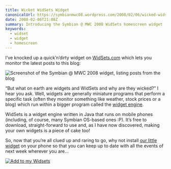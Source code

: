 ```yaml
---
title: Wicket WidSets Widget
canonicalUrl: https://symbianmwc08.wordpress.com/2008/02/06/wicked-widsets-widget/
date: 2008-02-06T21:08Z
summary: Introducing the Symbian @ MWC 2008 WidSets homescreen widget
keywords:
  - widset
  - widget
  - homescreen
---
```

I’ve knocked up a quick’n’dirty widget on [WidSets.com](https://web.archive.org/web/20080206164315/https://www.widsets.com/) which lets you monitor the latest posts to this blog:

![Screenshot of the Symbian @ MWC 2008 widget, listing posts from the blog](/media/symbian-mwc-2008/widget.png)

“But what on earth are widgets and WidSets and why are they wicked?” I hear you ask. Well, widgets are generally miniature programs that perform a specific task (often they monitor something like weather, stock prices or a blog) which run within a bigger program called the [widget engine](https://en.wikipedia.org/wiki/Widget_engine).

WidSets is a widget engine written in Java that runs on mobile phones (including, of course, many Symbian OS-based ones :P). It’s free to download, straight-forward to use and, as I have now discovered, making your own widgets is a piece of cake too!

So, now that you’re all clued up and raring to go, why not install [our little widget](https://web.archive.org/web/20080512091619/http://www.widsets.com/widget/181381079/) on your phone so that you can keep up to date with all the events of next week wherever you are...

[![Add to my Widsets](/media/symbian-mwc-2008/add-widset.gif)](https://web.archive.org/web/20080512091619/http://www.widsets.com/widget/181381079/)
<!-- Original URL above was: http://www.widsets.com/addwidgets?0._id=181381079 -->
<!-- Image retrieved from Internet Archive. Source: https://web.archive.org/web/20080215074839if_/http://www.widsets.com/images/promote/large.gif -->
